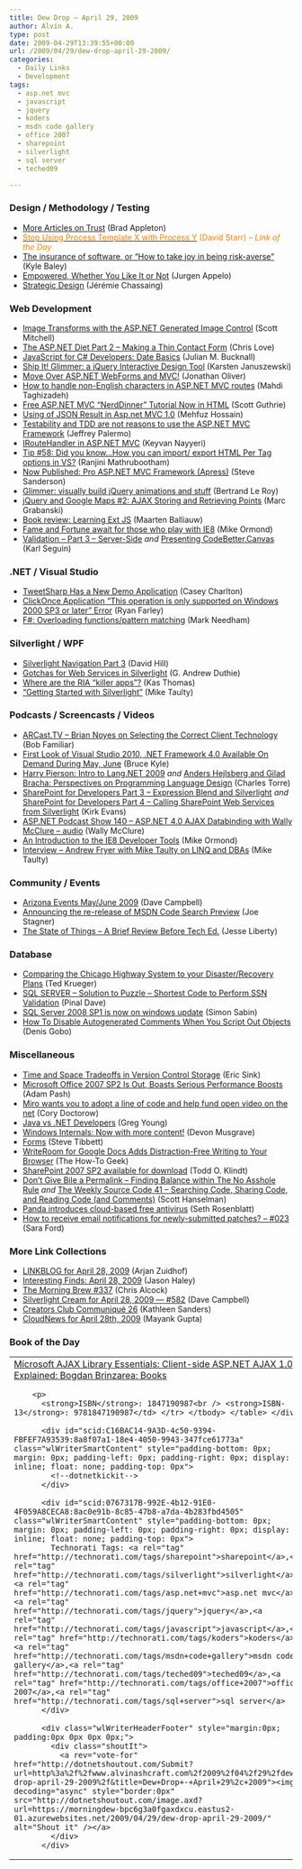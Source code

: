 ```yaml
---
title: Dew Drop – April 29, 2009
author: Alvin A.
type: post
date: 2009-04-29T13:39:55+00:00
url: /2009/04/29/dew-drop-april-29-2009/
categories:
  - Daily Links
  - Development
tags:
  - asp.net mvc
  - javascript
  - jquery
  - koders
  - msdn code gallery
  - office 2007
  - sharepoint
  - silverlight
  - sql server
  - teched09

---
```

### Design / Methodology / Testing

  * [More Articles on Trust][1] (Brad Appleton)
  * [<span style="color: #ff8000;">Stop Using Process Template X with Process Y</span>][2] <span style="color: #ff8000;">(David Starr) <em>– Link of the Day</em></span>
  * [The insurance of software, or “How to take joy in being risk-averse”][3] (Kyle Baley)
  * [Empowered, Whether You Like It or Not][4] (Jurgen Appelo)
  * <a href="http://thinkbeforecoding.com/post/2009/04/28/Strategic-Design" target="_blank">Strategic Design</a> (Jérémie Chassaing)

### Web Development

  * [Image Transforms with the ASP.NET Generated Image Control][5] (Scott Mitchell)
  * [The ASP.NET Diet Part 2 – Making a Thin Contact Form][6] (Chris Love)
  * [JavaScript for C# Developers: Date Basics][7] (Julian M. Bucknall)
  * [Ship It! Glimmer: a jQuery Interactive Design Tool][8] (Karsten Januszewski)
  * [Move Over ASP.NET WebForms and MVC!][9] (Jonathan Oliver)
  * [How to handle non-English characters in ASP.NET MVC routes][10] (Mahdi Taghizadeh)
  * [Free ASP.NET MVC “NerdDinner” Tutorial Now in HTML][11] (Scott Guthrie)
  * [Using of JSON Result in Asp.net MVC 1.0][12] (Mehfuz Hossain)
  * [Testability and TDD are not reasons to use the ASP.NET MVC Framework][13] (Jeffrey Palermo)
  * [IRouteHandler in ASP.NET MVC][14] (Keyvan Nayyeri)
  * [Tip #58: Did you know…How you can import/ export HTML Per Tag options in VS?][15] (Ranjini Mathrubootham)
  * [Now Published: Pro ASP.NET MVC Framework (Apress)][16] (Steve Sanderson)
  * [Glimmer: visually build jQuery animations and stuff][17] (Bertrand Le Roy)
  * [jQuery and Google Maps #2: AJAX Storing and Retrieving Points][18] (Marc Grabanski)
  * [Book review: Learning Ext JS][19] (Maarten Balliauw)
  * [Fame and Fortune await for those who play with IE8][20] (Mike Ormond)
  * [Validation &#8211; Part 3 &#8211; Server-Side][21] _and_ [Presenting CodeBetter.Canvas][22] (Karl Seguin)

### .NET / Visual Studio

  * [TweetSharp Has a New Demo Application][23] (Casey Charlton)
  * [ClickOnce Application &#8220;This operation is only supported on Windows 2000 SP3 or later&#8221; Error][24] (Ryan Farley)
  * [F#: Overloading functions/pattern matching][25] (Mark Needham)

### Silverlight / WPF

  * [Silverlight Navigation Part 3][26] (David Hill)
  * [Gotchas for Web Services in Silverlight][27] (G. Andrew Duthie)
  * [Where are the RIA &#8220;killer apps&#8221;?][28] (Kas Thomas)
  * [“Getting Started with Silverlight”][29] (Mike Taulty)

### Podcasts / Screencasts / Videos

  * [ARCast.TV &#8211; Brian Noyes on Selecting the Correct Client Technology][30] (Bob Familiar)
  * [First Look of Visual Studio 2010, .NET Framework 4.0 Available On Demand During May, June][31] (Bruce Kyle)
  * [Harry Pierson: Intro to Lang.NET 2009][32] _and_ [Anders Hejlsberg and Gilad Bracha: Perspectives on Programming Language Design][33] (Charles Torre)
  * [SharePoint for Developers Part 3 &#8211; Expression Blend and Silverlight][34] _and_ [SharePoint for Developers Part 4 &#8211; Calling SharePoint Web Services from Silverlight][35] (Kirk Evans)
  * [ASP.NET Podcast Show 140 &#8211; ASP.NET 4.0 AJAX Databinding with Wally McClure &#8211; audio][36] (Wally McClure)
  * [An Introduction to the IE8 Developer Tools][37] (Mike Ormond)
  * [Interview &#8211; Andrew Fryer with Mike Taulty on LINQ and DBAs][38] (Mike Taulty)

### Community / Events

  * [Arizona Events May/June 2009][39] (Dave Campbell)
  * [Announcing the re-release of MSDN Code Search Preview][40] (Joe Stagner)
  * [The State of Things – A Brief Review Before Tech Ed.][41] (Jesse Liberty)

### Database

  * [Comparing the Chicago Highway System to your Disaster/Recovery Plans][42] (Ted Krueger)
  * [SQL SERVER &#8211; Solution to Puzzle &#8211; Shortest Code to Perform SSN Validation][43] (Pinal Dave)
  * [SQL Server 2008 SP1 is now on windows update][44] (Simon Sabin)
  * [How To Disable Autogenerated Comments When You Script Out Objects][45] (Denis Gobo)

### Miscellaneous

  * [Time and Space Tradeoffs in Version Control Storage][46] (Eric Sink)
  * [Microsoft Office 2007 SP2 Is Out, Boasts Serious Performance Boosts][47] (Adam Pash)
  * [Miro wants you to adopt a line of code and help fund open video on the net][48] (Cory Doctorow)
  * [Java vs .NET Developers][49] (Greg Young)
  * [Windows Internals: Now with more content!][50] (Devon Musgrave)
  * [Forms][51] (Steve Tibbett)
  * [WriteRoom for Google Docs Adds Distraction-Free Writing to Your Browser][52] (The How-To Geek)
  * [SharePoint 2007 SP2 available for download][53] (Todd O. Klindt)
  * [Don&#8217;t Give Bile a Permalink &#8211; Finding Balance within The No Asshole Rule][54] _and_ [The Weekly Source Code 41 &#8211; Searching Code, Sharing Code, and Reading Code (and Comments)][55] (Scott Hanselman)
  * [Panda introduces cloud-based free antivirus][56] (Seth Rosenblatt)
  * [How to receive email notifications for newly-submitted patches? &#8211; #023][57] (Sara Ford)

### More Link Collections

  * [LINKBLOG for April 28, 2009][58] (Arjan Zuidhof)
  * [Interesting Finds: April 28, 2009][59] (Jason Haley)
  * [The Morning Brew #337][60] (Chris Alcock)
  * [Silverlight Cream for April 28, 2009 &#8212; #582][61] (Dave Campbell)
  * [Creators Club Communiqué 26][62] (Kathleen Sanders)
  * [CloudNews for April 28th, 2009][63] (Mayank Gupta)

### Book of the Day

<div id="scid:7dc1bd33-94bd-46fd-a20b-0131235bcd47:3ab428ef-4278-4dd1-893f-94fb26a0c082" class="wlWriterSmartContent" style="padding-bottom: 0px; margin: 0px; padding-left: 0px; padding-right: 0px; display: inline; float: none; padding-top: 0px">
  <table border="0" cellspacing="0" cellpadding="2" width="400">
    <tr>
      <td width="400" valign="top">
        <a title="Microsoft AJAX Library Essentials: Client-side ASP.NET AJAX 1.0 Explained: Bogdan Brinzarea: Books" href="http://www.amazon.com/exec/obidos/ASIN/1847190987/alvinashcraft-20"><img data-recalc-dims="1" decoding="async" style="float:left" src="https://i0.wp.com/images.amazon.com/images/P/1847190987.01.MZZZZZZZ.jpg?w=660" border="0" alt="" align="left" />Microsoft AJAX Library Essentials: Client-side ASP.NET AJAX 1.0 Explained: Bogdan Brinzarea: Books</a></p> 
        
        <p>
          <strong>ISBN</strong>: 1847190987<br /> <strong>ISBN-13</strong>: 9781847190987</td> </tr> </tbody> </table> </div> 
          
          <div id="scid:C16BAC14-9A3D-4c50-9394-FBFEF7A93539:8a8f07a1-18e4-4050-9943-347fce61773a" class="wlWriterSmartContent" style="padding-bottom: 0px; margin: 0px; padding-left: 0px; padding-right: 0px; display: inline; float: none; padding-top: 0px">
            <!--dotnetkickit-->
          </div>
          
          <div id="scid:0767317B-992E-4b12-91E0-4F059A8CECA8:8ac0e91b-8c85-47b8-a7da-4b283fbd4505" class="wlWriterSmartContent" style="padding-bottom: 0px; margin: 0px; padding-left: 0px; padding-right: 0px; display: inline; float: none; padding-top: 0px">
            Technorati Tags: <a rel="tag" href="http://technorati.com/tags/sharepoint">sharepoint</a>,<a rel="tag" href="http://technorati.com/tags/silverlight">silverlight</a>,<a rel="tag" href="http://technorati.com/tags/asp.net+mvc">asp.net mvc</a>,<a rel="tag" href="http://technorati.com/tags/jquery">jquery</a>,<a rel="tag" href="http://technorati.com/tags/javascript">javascript</a>,<a rel="tag" href="http://technorati.com/tags/koders">koders</a>,<a rel="tag" href="http://technorati.com/tags/msdn+code+gallery">msdn code gallery</a>,<a rel="tag" href="http://technorati.com/tags/teched09">teched09</a>,<a rel="tag" href="http://technorati.com/tags/office+2007">office 2007</a>,<a rel="tag" href="http://technorati.com/tags/sql+server">sql server</a>
          </div>
          
          <div class="wlWriterHeaderFooter" style="margin:0px; padding:0px 0px 0px 0px;">
            <div class="shoutIt">
              <a rev="vote-for" href="http://dotnetshoutout.com/Submit?url=http%3a%2f%2fwww.alvinashcraft.com%2f2009%2f04%2f29%2fdew-drop-april-29-2009%2f&title=Dew+Drop+-+April+29%2c+2009"><img decoding="async" style="border:0px" src="http://dotnetshoutout.com/image.axd?url=https://morningdew-bpc6g3a0fgaxdxcu.eastus2-01.azurewebsites.net/2009/04/29/dew-drop-april-29-2009/" alt="Shout it" /></a>
            </div>
          </div>

 [1]: http://bradapp.blogspot.com/2009/04/more-articles-on-trust.html
 [2]: http://www.pluralsight.com/community/blogs/starr/archive/2009/04/28/stop-using-process-template-x-with-process-y.aspx
 [3]: http://codebetter.com/blogs/kyle.baley/archive/2009/04/28/the-insurance-of-software-or-how-to-take-joy-in-being-risk-averse.aspx
 [4]: http://www.noop.nl/2009/04/empowered-whether-you-like-it-or-not.html
 [5]: http://aspnet.4guysfromrolla.com/articles/042909-1.aspx
 [6]: http://professionalaspnet.com/archive/2009/04/28/The-ASP.NET-Diet-Part-2-_1320_-Making-a-Thin-Contact-Form.aspx
 [7]: http://dotnet.dzone.com/news/javascript-c-developers-date
 [8]: http://www.rhizohm.net//irhetoric/blog/94/default.aspx
 [9]: http://jonathan-oliver.blogspot.com/2009/04/move-over-aspnet-webforms-and-mvc.html
 [10]: http://sharplife.net/2009/04/29/HowToHandleNonEnglishCharactersInASPNETMVCRoutes.aspx
 [11]: http://weblogs.asp.net/scottgu/archive/2009/04/28/free-asp-net-mvc-nerddinner-tutorial-now-in-html.aspx
 [12]: http://feedproxy.google.com/~r/burncsharp/~3/6oXALYrHsPI/using-of-json-result-in-asp-net-mvc-1-0.aspx
 [13]: http://feedproxy.google.com/~r/jeffreypalermo/~3/_H3QCc81Viw/
 [14]: http://dotnet.dzone.com/news/iroutehandler-aspnet-mvc
 [15]: http://blogs.msdn.com/webdevelopertips/archive/2009/04/28/did-you-know-how-you-can-import-export-html-per-tag-options-in-vs.aspx
 [16]: http://feeds.codeville.net/~r/SteveCodeville/~3/2jFOAp5UyxQ/
 [17]: http://weblogs.asp.net/bleroy/archive/2009/04/28/glimmer-visually-build-jquery-animations-and-stuff.aspx
 [18]: http://feedproxy.google.com/~r/allTrades/~3/GBEsWesSD2Y/jquery-google-maps-tutorial-ajax-php-mysql
 [19]: http://blog.maartenballiauw.be/post.aspx?id=e547b412-90ab-4b92-87c5-295fa59e38c7
 [20]: http://feedproxy.google.com/~r/mikeormond/~3/jXL_0BXgIpY/fame-and-fortune-await-for-those-who-play-with-ie8.aspx
 [21]: http://codebetter.com/blogs/karlseguin/archive/2009/04/28/validation-part-3-server-side.aspx
 [22]: http://codebetter.com/blogs/karlseguin/archive/2009/04/28/presenting-codebetter-canvas.aspx
 [23]: http://feedproxy.google.com/~r/Devlicious/~3/WhkSxnFcJK8/tweetsharp-has-a-new-demo-application.aspx
 [24]: http://ryanfarley.com/blog/archive/2009/04/28/clickonce-application-this-operation-is-only-supported-on-windows-2000-sp3-or-later-error.aspx
 [25]: http://feedproxy.google.com/~r/MarkNeedham/~3/qiDLvukl85M/
 [26]: http://blogs.msdn.com/dphill/archive/2009/04/28/silverlight-navigation-part-3.aspx
 [27]: http://blogs.msdn.com/gduthie/archive/2009/04/28/gotchas-for-web-services-in-silverlight.aspx
 [28]: http://ria.dzone.com/news/how-ria-wars-will-affect
 [29]: http://mtaulty.com/CommunityServer/blogs/mike_taultys_blog/archive/2009/04/29/getting-started-with-silverlight.aspx
 [30]: http://feedproxy.google.com/~r/msdn/bobfamiliar/~3/JcNtKlUE7qY/arcast-tv-brian-noyes-on-selecting-the-correct-client-technology.aspx
 [31]: http://blogs.msdn.com/usisvde/archive/2009/04/28/first-look-of-visual-studio-2010-net-framework-4-0-available-on-demand-during-may-june.aspx
 [32]: http://channel9.msdn.com/posts/Charles/Harry-Pierson-Intro-to-LangNET-2009/
 [33]: http://channel9.msdn.com/posts/Charles/Anders-Heljsberg-and-Gilad-Bracha-Perspectives-on-Programming-Language-Design/
 [34]: http://channel9.msdn.com/posts/kirke/SharePoint-for-Developers-Part-3-Expression-Blend-and-Silverlight/
 [35]: http://channel9.msdn.com/posts/kirke/SharePoint-for-Developers-Part-4-Calling-SharePoint-Web-Services-from-Silverlight/
 [36]: http://aspnetpodcast.com/CS11/blogs/asp.net_podcast/archive/2009/04/28/asp-net-podcast-show-140-asp-net-4-0-ajax-databinding.aspx
 [37]: http://feedproxy.google.com/~r/mikeormond/~3/8szhyDrZq7I/an-introduction-to-the-ie8-developer-tools.aspx
 [38]: http://channel9.msdn.com/posts/mtaulty/Interview-Andrew-Fryer-with-Mike-Taulty/
 [39]: http://geekswithblogs.net/WynApseTechnicalMusings/archive/2009/04/28/131540.aspx
 [40]: http://misfitgeek.com/blog/news/announcing-the-re-release-of-msdn-code-search-preview/
 [41]: http://feedproxy.google.com/~r/JesseLiberty-SilverlightGeek/~3/huaj1nT2XPY/the-state-of-things-a-brief-review-before-tech-ed.aspx
 [42]: http://blogs.lessthandot.com/index.php/DataMgmt/DataDesign/comparing-the-chicago-highway-system-to-
 [43]: http://blog.sqlauthority.com/2009/04/29/sql-server-solution-to-puzzle-shortest-code-to-perform-ssn-validation/
 [44]: http://feedproxy.google.com/~r/SimonsSqlServerStuff/~3/2Pf-4OW52bk/SQL-Server-2008-SP1-is-now-on-windows-update.aspx
 [45]: http://blogs.lessthandot.com/index.php/DataMgmt/DataDesign/how-to-disable-autogenerated-comments-wh
 [46]: http://software.ericsink.com/entries/time_space_tradeoffs.html
 [47]: http://feeds.gawker.com/~r/lifehacker/full/~3/gj_Tj1uRdnw/microsoft-office-2007-sp2-is-out-boasts-serious-performance-boosts
 [48]: http://feedproxy.google.com/~r/boingboing/iBag/~3/EfRd2lTWbUc/miro-wants-you-to-ad.html
 [49]: http://codebetter.com/blogs/gregyoung/archive/2009/04/28/java-vs-net-developers.aspx
 [50]: http://blogs.msdn.com/microsoft_press/archive/2009/04/28/more-good-news-about-windows-internals-fifth-edition.aspx
 [51]: http://feedproxy.google.com/~r/stevex-blog/~3/72cbVq-4nIk/
 [52]: http://feeds.gawker.com/~r/lifehacker/full/~3/F8j8kKPKk7Q/writeroom-for-google-docs-adds-distraction+free-writing-to-your-browser
 [53]: http://feedproxy.google.com/~r/sharepointmvpblogs/~3/utRSdkEMFWQ/ViewPost.aspx
 [54]: http://feedproxy.google.com/~r/ScottHanselman/~3/XIJK3PEW2OA/DontGiveBileAPermalinkFindingBalanceWithinTheNoAssholeRule.aspx
 [55]: http://feedproxy.google.com/~r/ScottHanselman/~3/PrbDofQ-poI/TheWeeklySourceCode41SearchingCodeSharingCodeAndReadingCodeAndComments.aspx
 [56]: http://feedproxy.google.com/~r/webware/~3/-PVtQfcRvyw/8301-17939_109-10229588-2.html
 [57]: http://blogs.msdn.com/saraford/archive/2009/04/28/how-to-receive-email-notifications-for-newly-submitted-patches-023.aspx
 [58]: http://feedproxy.google.com/~r/ArjansWorld/~3/CNdIvAsMhsA/
 [59]: http://jasonhaley.com/blog/post.aspx?id=b256a05d-fe0f-4263-acce-4d324423b508
 [60]: http://feedproxy.google.com/~r/ReflectivePerspective/~3/1GCcq0Ox3Vs/
 [61]: http://geekswithblogs.net/WynApseTechnicalMusings/archive/2009/04/28/131551.aspx
 [62]: http://blogs.msdn.com/xna/archive/2009/04/28/creators-club-communiqu-26.aspx
 [63]: http://feedproxy.google.com/~r/CloudAve/~3/1InWMlJaL64/cloudnews-for-april-28th-2009
